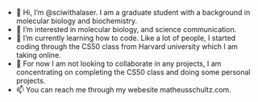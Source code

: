 - 👋 Hi, I’m @sciwithalaser. I am a graduate student with a background in molecular biology and biochemistry.
- 👀 I’m interested in molecular biology, and science communication.
- 🌱 I’m currently learning how to code. Like a lot of people, I started coding through the CS50 class from Harvard university which I am taking online.
- 💞️ For now I am not looking to collaborate in any projects, I am concentrating on completing the CS50 class and doing some personal projects.
- 📫 You can reach me through my webesite matheusschultz.com.

<!---
sciwithalaser/sciwithalaser is a ✨ special ✨ repository because its `README.md` (this file) appears on your GitHub profile.
You can click the Preview link to take a look at your changes.
--->
